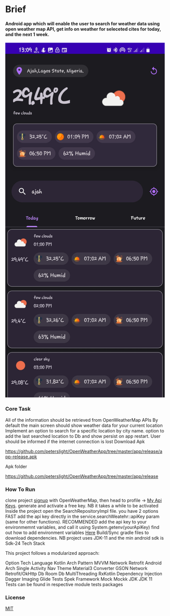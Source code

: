 # Brief

#### Android app which will enable the user to search for weather data using open weather map API, get info on weather for seleceted cites for today, and the next 1 week.

<img src="https://github.com/peterslight/OpenWeatherApp/blob/master/screenshots/screen_dark.jpg" width="520"/>

### Core Task

All of the information should be retrieved from OpenWeatherMap APIs
By default the main screen should show weather data for your current location 
Implement an option to search for a specific location by city name.
option to add the last searched location to Db and show persist on app restart.
User should be informed if the internet connection is lost
Download Apk

https://github.com/peterslight/OpenWeatherApp/tree/master/app/release/app-release.apk

Apk folder

https://github.com/peterslight/OpenWeatherApp/tree/master/app/release

### How To Run

clone project
[signup](https://home.openweathermap.org/users/sign_in) with OpenWeatherMap, then head to profile -> [My Api Keys](https://home.openweathermap.org/api_keys).
generate and activate a free key. NB it takes a while to be activated
Inside the project open the SearchRepositoryImpl file. you have 2 options
FAST add the api key directly in the service.searchWeatehr::apiKey param (same for other functions).
RECOMMENDED add the api key to your environmemnt variables, and call it using System.getenv(yourApiKey) find out how to add environment variables [Here](https://chlee.co/how-to-setup-environment-variables-for-windows-mac-and-linux/)
Build/Sync gradle files to download dependencies. NB project uses JDK-11 and the min android sdk is Sdk-24
Tech Stack

This project follows a modularized approach:

Option	Tech
Language	Kotlin
Arch Pattern	MVVM
Network	Retrofit
Android Arch	Single Activity Nav
Theme	Material3
Converter	GSON
Network	Retrofit/OkHttp
Db	Room Db
MultiThreading	RxKotlin
Dependency Injection	Dagger
Imaging	Glide
Tests	Spek Framework
Mock	Mockk
JDK	JDK 11
Tests can be found in respective module tests packages

### License

[MIT](https://choosealicense.com/licenses/mit/)
